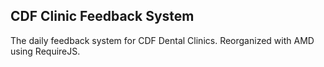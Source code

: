 ## CDF Clinic Feedback System

The daily feedback system for CDF Dental Clinics. 
Reorganized with AMD using RequireJS.

